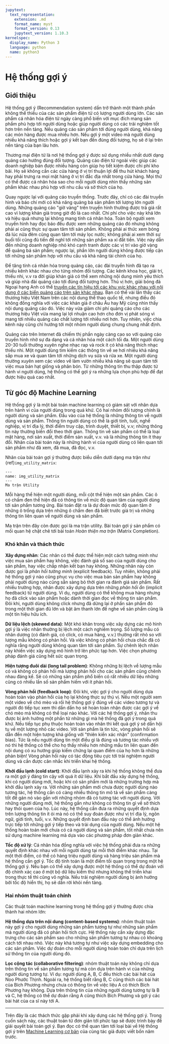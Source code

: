 ```yaml
---
jupytext:
  text_representation:
    extension: .md
    format_name: myst
    format_version: 0.13
    jupytext_version: 1.10.3
kernelspec:
  display_name: Python 3
  language: python
  name: python3
---
```


# Hệ thống gợi ý

## Giới thiệu

Hệ thống gợi ý (Recommendation system) dần trở thành một thành phần không thể thiếu của các sản phẩm điện tử có lượng người dùng lớn.
Các sản phẩm cá nhân hóa điện tử ngày càng phổ biến với mục đích mang sản phẩm phù hợp tới người dùng hoặc giúp người dùng có các trải nghiệm tốt hơn trên nền tảng.
Nếu quảng cáo sản phẩm tới đúng người dùng, khả năng các món hàng được mua nhiều hơn.
Nếu gợi ý một video mà người dùng nhiều khả năng thích hoặc gợi ý kết bạn đến đúng đối tượng, họ sẽ ở lại trên nền tảng của bạn lâu hơn.

Thương mại điện tử là nơi hệ thống gợi ý được sử dụng nhiều nhất dưới dạng quảng cáo hướng đúng đối tượng. Quảng cáo điện tử ngoài việc giúp các doanh nghiệp bán được nhiều hàng còn giúp họ tiết kiệm được chi phí kho bãi.
Họ sẽ không cần các cửa hàng ở vị trí thuận lợi để thu hút khách hàng hay phải trưng ra mọi mặt hàng ở vị trí đắc địa nhất trong cửa hàng.
Mọi thứ có thể được cá nhân hóa sao cho mỗi người dùng nhìn thấy những sản phẩm khác nhau phù hợp với nhu cầu và sở thích của họ.

Quay ngược lại với quảng cáo truyền thống.
Trước đây, chỉ có các đài truyền hình và báo chí mới có khả năng quảng bá sản phẩm tới lượng lớn người dùng.
Những quảng cáo "giờ vàng" trên truyền hình thường được trả giá rất cao vì lượng khán giả trong giờ đó là cao nhất.
Chi phí cho việc này khá lớn và hiệu quả nhưng lại không mang tính cá nhân hóa.
Toàn bộ người xem truyền hình hay đọc báo đều được xem những quảng cáo đó nhưng không phải ai cũng thực sự quan tâm tới sản phẩm.
Không phải ai thức xem bóng đá lúc nửa đêm cũng quan tâm tới máy lọc nước; không phải ai xem thời sự buổi tối cũng đủ tiền để nghĩ tới những sản phẩm xa xỉ đắt tiền.
Việc này dẫn đến những doanh nghiệp nhỏ khó cạnh tranh được các vị trí vào giờ vàng để quảng bá sản phẩm; ngược lại, phần lớn người dùng không được tiếp cận tới những sản phẩm hợp với nhu cầu và khả năng tài chính của họ.

Để tăng tính cá nhân hóa trong quảng cáo, các đài truyền hình đã tạo ra nhiều kênh khác nhau cho từng nhóm đối tượng.
Các kênh khoa học, giải trí, thiếu nhi, v.v ra đời giúp khán giả có thể xem những nội dung mình yêu thích và giúp nhà đài quảng cáo tới đúng đối tượng hơn.
Thú vị hơn, giải bóng đá Ngoại hạng Anh có thể [truyền các tín hiệu tới các khu vực khác nhau với nội dung ở các biển quảng cáo trên sân khác nhau](https://the18.com/en/soccer-entertainment/virtual-advertising-boards-different-ads-country-channel-premier-league).
Bạn có thể vài lần thấy các thương hiệu Việt Nam trên các nội dung thể thao quốc tế, nhưng điều đó không đồng nghĩa với việc các khán giả ở châu Âu hay Mỹ cũng nhìn thấy nội dung quảng cáo đó.
Việc này vừa giảm chi phí quảng cáo cho các thương hiệu Việt vừa mang lại lợi nhuận cao hơn cho đơn vị phát sóng vì mang tới nhiều quảng cáo chất lượng tới nhiều nơi hơn.
Tuy nhiên, việc chia kênh này cũng chỉ hướng tới một nhóm người dùng chung chung nhất định.

Quảng cáo trên Internet đã chiếm thị phần ngày càng cao so với quảng cáo truyền hình nhờ sự đa dạng và cá nhân hóa một cách tối đa.
Một người dùng 20-30 tuổi thường xuyên nghe nhạc rap và rock ít có khả năng thích nhạc thiếu nhi.
Một người dùng tìm kiếm các thông tin về xe hơi nhiều khả năng sắp mua xe và quan tâm tới những dịch vụ sửa và rửa xe.
Một người dùng thường xuyên xem các video về làm vườn nhiều khả năng sẽ quan tâm tới việc mua bán hạt giống và phân bón.
Từ những thông tin thu thập được từ hành vi người dùng, hệ thống có thể gợi ý ra những lựa chọn phù hợp để đạt được hiệu quả cao nhất.

## Từ góc độ Machine Learning


Hệ thống gợi ý là một bài toán machine learning có giám sát với nhãn dựa trên hành vi của người dùng trong quá khứ. Có hai nhóm đối tượng chính là người dùng và sản phẩm. Đầu vào của hệ thống là những thông tin về người dùng và sản phẩm. Thông tin người dùng có thể là giới tính, tuổi, nghề nghiệp, vị trí địa lý, thời điểm truy cập, trình duyệt, thiết bị, v.v; những thông tin này thường biến đổi theo thời gian. Thông tin về sản phẩm có thể là loại mặt hàng, nơi sản xuất, thời điểm sản xuất, v.v. và là những thông tin ít thay đổi. Nhãn của bài toán này là những hành vi của người dùng có liên quan tới sản phẩm như đã xem, đã mua, đã đọc, v.v.

Nhãn của bài toán gợi ý thường được biểu diễn dưới dạng ma trận như {ref}`img_utility_matrix`:

```{figure} imgs/utility_matrix_0.png
---
name: img_utility_matrix
---
Ma trận Utility

```


Mỗi hàng thể hiện một người dùng, mỗi cột thể hiện một sản phẩm. Các ô có chấm đen thể hiện đã có thông tin về mức độ quan tâm của người dùng tới sản phẩm tương ứng. Bài toán đặt ra là dự đoán mức độ quan tâm ở những ô trống dựa trên những ô chấm đen đã biết trước giá trị và những thông tin liên quan về người dùng và sản phẩm.

Ma trận trên đây còn được gọi là ma trận utility. Bài toán gợi ý sản phẩm có mối quan hệ chặt chẽ tới bài toán *Hoàn thiện ma trận* (Matrix Completion). 

### Khó khăn và thách thức

**Xây dựng nhãn**: 
Các nhãn có thể được thể hiện một cách tường minh như việc mua sản phẩm hay không, việc đánh giá số sao của người dùng cho sản phẩm, hay việc chấp nhận kết bạn hay không.
Những nhãn này còn được gọi là *phản hồi tường minh* (explicit feedback).
Tuy nhiên, không phải hệ thống gợi ý nào cũng phục vụ cho việc mua bán sản phẩm hay không phải người dùng nào cũng sẵn sàng bỏ thời gian ra đánh giá sản phẩm.
Rất nhiều trường hợp, nhãn được xây dựng dựa trên những *phản hồi ẩn* (implicit feedback) từ người dùng.
Ví dụ, người dùng có thể không mua hàng nhưng họ đã click vào sản phẩm hoặc dành thời gian đọc về thông tin sản phẩm.
Đôi khi, người dùng không click nhưng đã dừng lại ở phần sản phẩm đó trong một thời gian đủ lớn và bật âm thanh lớn để nghe về sản phẩm cũng là một tín hiệu hữu ích.

**Dữ liệu lệch (skewed data)**: Một khó khăn trong việc xây dựng các mô hình gợi ý là việc nhãn thường bị lệch một cách nghiêm trọng. Số lượng mẫu có nhãn dương (có đánh giá, có click, có mua hàng, v.v.) thường rất nhỏ so với lượng mẫu không có phản hồi. Và việc không có phản hồi chưa chắc đã có nghĩa rằng người dùng không quan tâm tới sản phẩm. Sự chênh lệch nhãn này khiến việc xây dựng mô hình trở lên phức tạp hơn. Việc chọn phương pháp đánh giá cũng hết sức quan trọng.

**Hiện tượng đuôi dài (long tail problem)**: Không những bị lệch về lượng mẫu có và không có phản hồi mà lượng phản hồi cho các sản phẩm cũng chênh nhau đáng kể. Sẽ có những sản phẩm phổ biến có rất nhiều dữ liệu những cũng có nhiều lần số sản phẩm hiếm với ít phản hồi.

**Vòng phản hồi (feedback loop)**: Đôi khi, việc gợi ý cho người dùng dựa hoàn toàn vào phản hồi của họ lại không thực sự thú vị. Nếu một người xem một video về chó mèo và rồi hệ thống gợi ý đúng về các video tương tự và người đó tiếp tục xem thì dần dần họ sẽ hoàn toàn nhận được các gợi ý về chó mèo mà không có thể loại nào khác. Với các hệ thống gợi ý, nhãn thu được bị ảnh hưởng một phần từ những gì mà hệ thống đã gợi ý trong quá khứ. Nếu tiếp tục phụ thuộc hoàn toàn vào nhãn thì kết quả gợi ý sẽ dần hội tụ về một lượng nhỏ các video. Với sản phẩm là tin tức, vòng phản hồi sẽ dẫn đến một hiện tượng khá giống với "thiên kiến xác nhận" (confirmation bias). Tức là nếu người dùng tin một điều gì là đúng và tương tác nhiều với nó thì hệ thống có thể cho họ thấy nhiều hơn những mẩu tin liên quan đến nội dung có xu hướng giúp kiểm chứng lại quan điểm của họ hơn là những phản biện! Vòng phản hồi này có tác động tiêu cực tới trải nghiệm người dùng và cần được cân nhắc khi triển khai hệ thống.

**Khởi đầu lạnh (cold start)**: Khởi đầu lạnh xảy ra khi hệ thống không thể đưa ra một gợi ý đáng tin cậy với quá ít dữ liệu. Khi bắt đầu xây dựng hệ thống, khi có người dùng mới, hoặc khi có sản phẩm mới là những trường hợp mà khởi đầu lạnh xảy ra. Với những sản phẩm mới chưa được người dùng nào tương tác, hệ thống cần có càng nhiều thông tin mô tả về sản phẩm càng tốt để gán nó vào gần với những nhóm đã có tương tác với người dùng. Với những người dùng mới, hệ thống gần như không có thông tin gì về sở thích hay thói quen của họ. Lúc này, hệ thống cần đưa ra những quyết định dựa trên lượng thông tin ít ỏi mà nó có thể suy đoán được như vị trí địa lý, ngôn ngữ, giới tính, tuổi, v.v. Những quyết định ban đầu này có thể ảnh hưởng trực tiếp tới những gợi ý tiếp theo và trải dụng của người dùng. Nếu một hệ thống hoàn toán mới chưa có cả người dùng và sản phẩm, tốt nhất chưa nên sử dụng machine learning mà dựa vào các phương pháp đơn giản khác.

**Tốc độ xử lý**: Cá nhân hóa đồng nghĩa với việc hệ thống phải đưa ra những quyết định khác nhau với mỗi người dùng tại mỗi thời điểm khác nhau.
Tại một thời điểm, có thể có hàng triệu người dùng và hàng triệu sản phẩm mà hệ thống cần gợi ý.
Tốc độ tính toán là một điểm tối quan trọng trong một hệ thống gợi ý. Nếu bạn có thể xây dựng được một hệ thống có thể dự đoán với độ chính xác cao ở một bộ dữ liệu kiểm thử nhưng không thể triển khai trong thực tế thì cũng vô nghĩa.
Nếu trải nghiệm người dùng bị ảnh hưởng bởi tốc độ hiển thị, họ sẽ dần rời khỏi nền tảng.

### Hai nhóm thuật toán chính 

Các thuật toán machine learning trong hệ thống gợi ý thường được chia thành hai nhóm lớn:

**Hệ thống dựa trên nội dung (content-based systems)**: nhóm thuật toán này gợi ý cho người dùng những sản phẩm tương tự như những sản phẩm mà người dùng đã có phản hồi tích cực. Hệ thống này cần xây dựng đặc trưng cho các sản phẩm sao cho những sản phẩm tương tự nhau có khoảng cách tới nhau nhỏ. Việc này khá tương tự như việc xây dựng embedding cho các sản phẩm. Việc dự đoán cho mỗi người dùng hoàn toàn chỉ dựa trên lịch sử thông tin của người dùng đó.

**Lọc cộng tác (collaborative filtering)**: nhóm thuật toán này không chỉ dựa trên thông tin về sản phẩm tương tự mà còn dựa trên hành vi của những người dùng tương tự. Ví dụ: người dùng A, B, C đều thích các bài hát của Noo Phước Thịnh. Ngoài ra, hệ thống biết rằng B, C cũng thích các bài hát của Bích Phương nhưng chưa có thông tin về việc liệu A có thích Bích Phương hay không. Dựa trên thông tin của những người dùng tương tự là B và C, hệ thống có thể dự đoán rằng A cũng thích Bích Phương và gợi ý các bài hát của ca sĩ này tới A.

---- 
Trên đây là các thách thức gặp phải khi xây dựng các hệ thống gợi ý. Trong cuốn sách này, các thuật toán từ đơn giản tới phức tạp sẽ được trình bày để giải quyết bài toán gợi ý. Bạn đọc có thể quan tâm tới loại bài về Hệ thống gợi ý trên [Machine Learning cơ bản](https://machinelearningcoban.com/2017/05/17/contentbasedrecommendersys/) của cùng tác giả được viết bốn năm trước.
